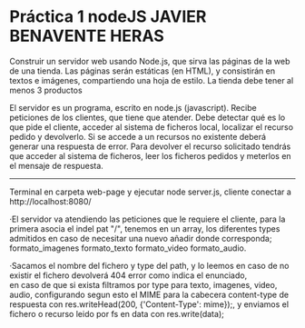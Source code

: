 # Práctica 1 nodeJS JAVIER BENAVENTE HERAS

Construir un servidor web usando Node.js, que sirva las páginas de la web de una tienda. Las páginas serán estáticas (en HTML), y consistirán en textos e imágenes, compartiendo una hoja de estilo. La tienda debe tener al menos 3 productos



El servidor es un programa, escrito en node.js (javascript). Recibe peticiones de los clientes, que tiene que atender. Debe detectar qué es lo que pide el cliente, acceder al sistema de ficheros local, localizar el recurso pedido y devolverlo. Si se accede a un recursos no existente deberá generar una respuesta de error.
Para devolver el recurso solicitado tendrás que acceder al sistema de ficheros, leer los ficheros pedidos y meterlos en el mensaje de respuesta. 

---------------------------------------------------------------------------------------------------------------------------------

Terminal en carpeta web-page y ejecutar node server.js, cliente conectar a http://localhost:8080/

·El servidor va atendiendo las peticiones que le requiere el cliente, para la primera asocia el indel pat "/", tenemos en un array,
 los diferentes types admitidos en caso de necesitar una nuevo añadir donde corresponda; formato_imagenes  formato_texto formato_video
 formato_audio.

·Sacamos el nombre del fichero y type del path, y lo leemos en caso de no existir el fichero devolverá 404 error como indica el enunciado,  
 en caso  de que si exista filtramos por type para texto, imagenes, video, audio, configurando segun esto el MIME para la cabecera
 content-type de respuesta con res.writeHead(200, {'Content-Type': mime});, y enviamos el fichero o recurso leido por fs en data con res.write(data);
